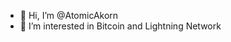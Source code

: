 - 👋 Hi, I’m @AtomicAkorn
- 👀 I’m interested in Bitcoin and Lightning Network




<!---
AtomicAkorn/AtomicAkorn is a ✨ special ✨ repository because its `README.md` (this file) appears on your GitHub profile.
You can click the Preview link to take a look at your changes.
--->
